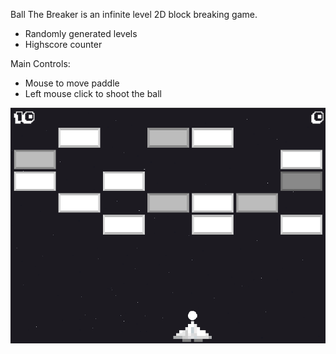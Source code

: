 Ball The Breaker is an infinite level 2D block breaking game.

- Randomly generated levels
- Highscore counter

Main Controls:
  - Mouse to move paddle
  - Left mouse click to shoot the ball

![](https://github.com/Sergeyvna/demo-repo/blob/main/1.PNG)
